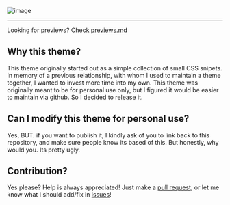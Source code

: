 ![image](https://github.com/Riddim-GLiTCH/Virtual-Boy/assets/87764384/ad1ed967-2cee-479c-a4b2-b781fe531494)

---
Looking for previews? Check [previews.md](https://github.com/Riddim-GLiTCH/Redoled/blob/main/previews.md)
## Why this theme? 
This theme originally started out as a simple collection of small CSS snipets. In memory of a previous relationship, with whom I used to maintain a theme together, I wanted to invest more time into my own.
This theme was originally meant to be for personal use only, but I figured it would be easier to maintain via github. So I decided to release it.

## Can I modify this theme for personal use?
Yes, BUT. if you want to publish it, I kindly ask of you to link back to this repository, and make sure people know its based of this. But honestly, why would you. Its pretty ugly.

## Contribution?
Yes please? Help is always appreciated! Just make a [pull request](https://github.com/Riddim-GLiTCH/Redoled/pulls), or let me know what I should add/fix in [issues](https://github.com/Riddim-GLiTCH/Redoled/issues)!
